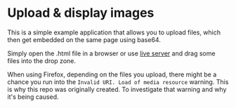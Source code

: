 # Upload & display images
This is a simple example application that allows you to upload files, which then get embedded on the same page using base64.

Simply open the .html file in a browser or use [live server](https://github.com/ritwickdey/vscode-live-server) and drag some files into the drop zone.

When using Firefox, depending on the files you upload, there might be a chance you run into the `Invalid URI. Load of media resource` warning. This is why this repo was originally created. To investigate that warning and why it's being caused.

